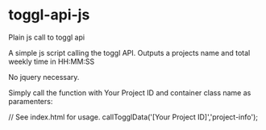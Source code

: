# toggl-api-js
Plain js call to toggl api 

A simple js script calling the toggl API. Outputs a projects name and total weekly time in HH:MM:SS

No jquery necessary. 

Simply call the function with Your Project ID and container class name as paramenters:

// See index.html for usage.
callTogglData('[Your Project ID]','project-info');
